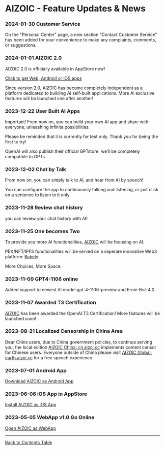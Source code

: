 # AIZOIC - Feature Updates & News

### 2024-01-30 Customer Service

On the "Personal Center" page, a new section "Contact Customer Service" has been added for your convenience to make any complaints, comments, or suggestions.

### 2024-01-01 AIZOIC 2.0

AIZOIC 2.0 is officially available in AppStore now!

[Click to get Web, Android or iOS apps](https://u.aizoi.cc/#/pages/user-resource)

Since version 2.0, AIZOIC has become completely independent as a platform dedicated to building AI self-built applications. More AI exclusive features will be launched one after another!

### 2023-12-22 User Built AI Apps

Important! From now on, you can build your own AI app and share with everyone, unleashing infinite possibilities.

Please be reminded that it is currently for test only. Thank you for being the first to try!

OpenAI will also publish their official GPTstore, we'll be completely compatible to GPTs.

### 2023-12-02 Chat by Talk

From now on, you can simply talk to AI, and hear from AI by speech!

You can configure the app to continuously talking and listening, or just click on a sentence to listen to it only.

### 2023-11-28 Review chat history

you can review your chat history with AI!

### 2023-11-25 One becomes Two

To provide you more AI functionalities, [AIZOIC](https://aizoi.cc) will be focusing on AI.

PEX/NFT/IPFS functionalities will be served on a seperate innovative Web3 platform: [Babely](https://babely.cc)

More Choices, More Space.

### 2023-11-09 GPT4-1106 online

Added support to newest AI model gpt-4-1106-preview and Ernie-Bot-4.0.

### 2023-11-07 Awarded T3 Certification

[AIZOIC](https://aizoi.cc) has been awarded the OpenAI T3 Certification! More features will be launched soon!

### 2023-08-21 Localized Censorship in China Area

Dear China users, due to China government policies, to continue serving you, the local edition [AIZOIC China: cn.aizoi.cc](https://u.cn.aizoi.cc) implements content censor for Chinese users. Everyone outside of China please visit [AIZOIC Global: earth.aizoi.cc](https://u.earth.aizoi.cc) for a free speech experience.

### 2023-07-01 Android App

[Download AIZOIC as Android App](https://u.aizoi.cc/#/pages/user-resource-detail?tagnow=android)

### 2023-06-06 iOS App in AppStore

[Install AIZOIC as iOS App](https://u.aizoi.cc/#/pages/user-resource-detail?tagnow=ios)

### 2023-05-05 WebApp v1.0 Go Online

[Open AIZOIC as WebApp](https://u.aizoi.cc)

---

[Back to Contents Table](./README.md)
